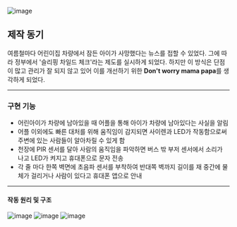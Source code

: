 ![image](https://user-images.githubusercontent.com/48341382/71476290-99f49500-2827-11ea-8b4d-ac5347345461.png)

## 제작 동기

여름철마다 어린이집 차량에서 잠든 아이가 사망했다는 뉴스를 접할 수 있었다. 그에 따라 정부에서 '슬리핑 차일드 체크'라는 제도를 실시하게 되었다. 하지만 이 방식은 단점이 많고 관리가 잘 되지 않고 있어 이를 개선하기 위한 <b>Don't worry mama papa</b>를 생각하게 되었다.

---
### 구현 기능 

- 어린아이가 차량에 남아있을 때 어플을 통해 아이가 차량에 남아있다는 사실을 알림
- 어플 이외에도 빠른 대처를 위해 움직임이 감지되면 사이렌과 LED가 작동함으로써 주변에 있는 사람들이 알아차릴 수 있게 함
- 천장에 PIR 센서를 달아 사람의 움직임을 파악하면 버스 밖 부저 센서에서 소리가 나고 LED가 켜지고 휴대폰으로 문자 전송
- 각 줄 마다 한쪽 벽면에 초음파 센서를 부착하여 반대쪽 벽까지 길이를 재 중간에 물체가 걸리거나 사람이 있다고 휴대폰 앱으로 안내 

---
#### 작동 원리 및 구조
![image](https://github.com/minnnnji/SW_DON-T_WORRY_MAMA_PAPA/blob/master/KakaoTalk_20191203_124259658_02.jpg)
![image](https://github.com/minnnnji/SW_DON-T_WORRY_MAMA_PAPA/blob/master/KakaoTalk_20191218_141847782.jpg)
![image](https://github.com/minnnnji/SW_DON-T_WORRY_MAMA_PAPA/blob/master/KakaoTalk_20191218_141847894.jpg)
